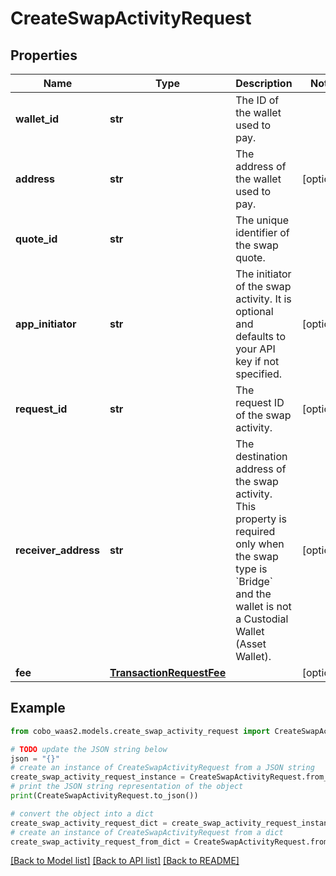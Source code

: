 # CreateSwapActivityRequest


## Properties

Name | Type | Description | Notes
------------ | ------------- | ------------- | -------------
**wallet_id** | **str** | The ID of the wallet used to pay. | 
**address** | **str** | The address of the wallet used to pay. | [optional] 
**quote_id** | **str** | The unique identifier of the swap quote. | 
**app_initiator** | **str** | The initiator of the swap activity. It is optional and defaults to your API key if not specified. | [optional] 
**request_id** | **str** | The request ID of the swap activity. | [optional] 
**receiver_address** | **str** | The destination address of the swap activity. This property is required only when the swap type is &#x60;Bridge&#x60; and the wallet is not a Custodial Wallet (Asset Wallet). | [optional] 
**fee** | [**TransactionRequestFee**](TransactionRequestFee.md) |  | [optional] 

## Example

```python
from cobo_waas2.models.create_swap_activity_request import CreateSwapActivityRequest

# TODO update the JSON string below
json = "{}"
# create an instance of CreateSwapActivityRequest from a JSON string
create_swap_activity_request_instance = CreateSwapActivityRequest.from_json(json)
# print the JSON string representation of the object
print(CreateSwapActivityRequest.to_json())

# convert the object into a dict
create_swap_activity_request_dict = create_swap_activity_request_instance.to_dict()
# create an instance of CreateSwapActivityRequest from a dict
create_swap_activity_request_from_dict = CreateSwapActivityRequest.from_dict(create_swap_activity_request_dict)
```
[[Back to Model list]](../README.md#documentation-for-models) [[Back to API list]](../README.md#documentation-for-api-endpoints) [[Back to README]](../README.md)


